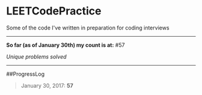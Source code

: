 # LEETCodePractice
Some of the code I've written in preparation for coding interviews

___

**So far (as of January 30th) my count is at:**
#57

*Unique problems solved*

___

##ProgressLog
>January 30, 2017:    **57**

